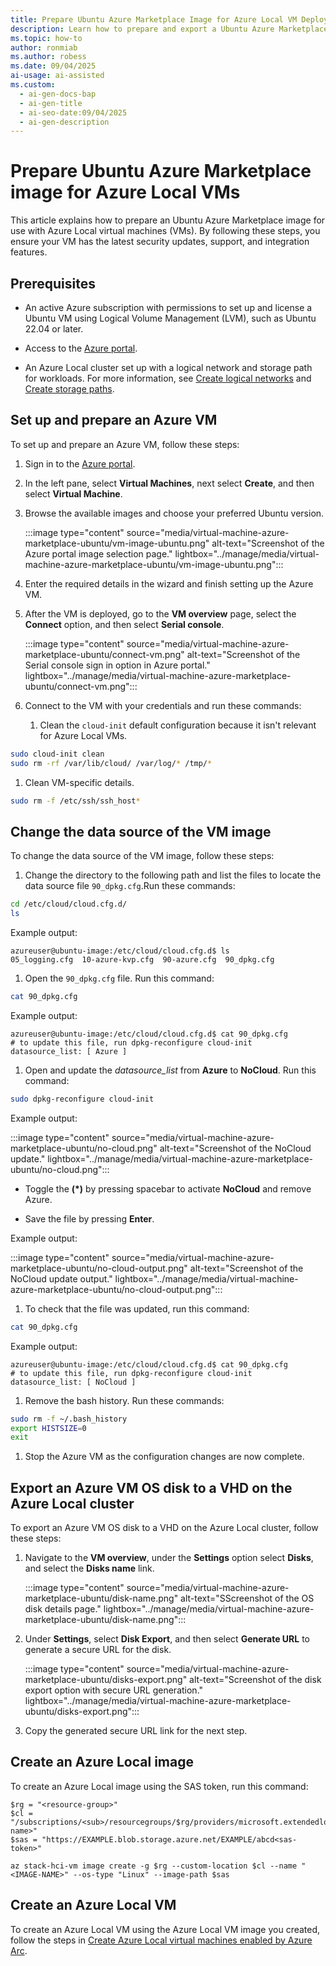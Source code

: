 ```yaml
---
title: Prepare Ubuntu Azure Marketplace Image for Azure Local VM Deployment
description: Learn how to prepare and export a Ubuntu Azure Marketplace VM image for use with Azure Local clusters.
ms.topic: how-to
author: ronmiab
ms.author: robess
ms.date: 09/04/2025
ai-usage: ai-assisted
ms.custom:
  - ai-gen-docs-bap
  - ai-gen-title
  - ai-seo-date:09/04/2025
  - ai-gen-description
---
```


# Prepare Ubuntu Azure Marketplace image for Azure Local VMs

This article explains how to prepare an Ubuntu Azure Marketplace image for use with Azure Local virtual machines (VMs). By following these steps, you ensure your VM has the latest security updates, support, and integration features.

## Prerequisites

- An active Azure subscription with permissions to set up and license a Ubuntu VM using Logical Volume Management (LVM), such as Ubuntu 22.04 or later.

- Access to the [Azure portal](https://portal.azure.com).

- An Azure Local cluster set up with a logical network and storage path for workloads. For more information, see [Create logical networks](../manage/create-logical-networks.md) and [Create storage paths](../manage/create-storage-path.md).

## Set up and prepare an Azure VM

To set up and prepare an Azure VM, follow these steps:

1. Sign in to the [Azure portal](https://portal.azure.com).

1. In the left pane, select **Virtual Machines**, next select **Create**, and then select **Virtual Machine**.

1. Browse the available images and choose your preferred Ubuntu version.

   :::image type="content" source="media/virtual-machine-azure-marketplace-ubuntu/vm-image-ubuntu.png" alt-text="Screenshot of the Azure portal image selection page." lightbox="../manage/media/virtual-machine-azure-marketplace-ubuntu/vm-image-ubuntu.png":::

1. Enter the required details in the wizard and finish setting up the Azure VM.

1. After the VM is deployed, go to the **VM overview** page, select the **Connect** option, and then select **Serial console**.

   :::image type="content" source="media/virtual-machine-azure-marketplace-ubuntu/connect-vm.png" alt-text="Screenshot of the Serial console sign in option in Azure portal." lightbox="../manage/media/virtual-machine-azure-marketplace-ubuntu/connect-vm.png":::

1. Connect to the VM with your credentials and run these commands:

   1. Clean the `cloud-init` default configuration because it isn't relevant for Azure Local VMs.

```bash
sudo cloud-init clean
sudo rm -rf /var/lib/cloud/ /var/log/* /tmp/*
```

   1. Clean VM-specific details.

```bash
sudo rm -f /etc/ssh/ssh_host*
```

## Change the data source of the VM image

To change the data source of the VM image, follow these steps:

1. Change the directory to the following path and list the files to locate the data source file `90_dpkg.cfg`.Run these commands:

```bash
cd /etc/cloud/cloud.cfg.d/
ls
```

Example output:

```console
azureuser@ubuntu-image:/etc/cloud/cloud.cfg.d$ ls
05_logging.cfg  10-azure-kvp.cfg  90-azure.cfg  90_dpkg.cfg
```

1. Open the `90_dpkg.cfg` file. Run this command:

```bash
cat 90_dpkg.cfg
```

Example output:

```console
azureuser@ubuntu-image:/etc/cloud/cloud.cfg.d$ cat 90_dpkg.cfg
# to update this file, run dpkg-reconfigure cloud-init
datasource_list: [ Azure ]
```

1. Open and update the *datasource_list* from **Azure** to **NoCloud**. Run this command:

```bash
sudo dpkg-reconfigure cloud-init
```

Example output:

:::image type="content" source="media/virtual-machine-azure-marketplace-ubuntu/no-cloud.png" alt-text="Screenshot of the NoCloud update." lightbox="../manage/media/virtual-machine-azure-marketplace-ubuntu/no-cloud.png":::

- Toggle the **(*)** by pressing spacebar to activate **NoCloud** and remove Azure.

- Save the file by pressing **Enter**.

Example output:

:::image type="content" source="media/virtual-machine-azure-marketplace-ubuntu/no-cloud-output.png" alt-text="Screenshot of the NoCloud update output." lightbox="../manage/media/virtual-machine-azure-marketplace-ubuntu/no-cloud-output.png":::

1. To check that the file was updated, run this command:

```bash
cat 90_dpkg.cfg
```

Example output:

```console
azureuser@ubuntu-image:/etc/cloud/cloud.cfg.d$ cat 90_dpkg.cfg
# to update this file, run dpkg-reconfigure cloud-init
datasource_list: [ NoCloud ]
```

1. Remove the bash history. Run these commands:

```bash
sudo rm -f ~/.bash_history
export HISTSIZE=0
exit
```

1. Stop the Azure VM as the configuration changes are now complete.

## Export an Azure VM OS disk to a VHD on the Azure Local cluster

To export an Azure VM OS disk to a VHD on the Azure Local cluster, follow these steps:

1. Navigate to the **VM overview**, under the **Settings** option select **Disks**, and select the **Disks name** link.

   :::image type="content" source="media/virtual-machine-azure-marketplace-ubuntu/disk-name.png" alt-text="SScreenshot of the OS disk details page." lightbox="../manage/media/virtual-machine-azure-marketplace-ubuntu/disk-name.png":::

1. Under **Settings**, select **Disk Export**, and then select **Generate URL** to generate a secure URL for the disk.

   :::image type="content" source="media/virtual-machine-azure-marketplace-ubuntu/disks-export.png" alt-text="Screenshot of the disk export option with secure URL generation." lightbox="../manage/media/virtual-machine-azure-marketplace-ubuntu/disks-export.png":::

1. Copy the generated secure URL link for the next step.

## Create an Azure Local image

To create an Azure Local image using the SAS token, run this command:

```azurecli
$rg = "<resource-group>"
$cl = "/subscriptions/<sub>/resourcegroups/$rg/providers/microsoft.extendedlocation/customlocations/<customlocation-name>"
$sas = "https://EXAMPLE.blob.storage.azure.net/EXAMPLE/abcd<sas-token>"

az stack-hci-vm image create -g $rg --custom-location $cl --name "<IMAGE-NAME>" --os-type "Linux" --image-path $sas
```

## Create an Azure Local VM

To create an Azure Local VM using the Azure Local VM image you created, follow the steps in [Create Azure Local virtual machines enabled by Azure Arc](../manage/create-arc-virtual-machines.md).
